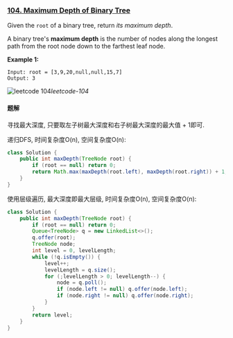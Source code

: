 ### [104. Maximum Depth of Binary Tree](https://leetcode.com/problems/maximum-depth-of-binary-tree)

Given the `root` of a binary tree, return *its maximum depth*.

A binary tree's **maximum depth** is the number of nodes along the longest path from the root node down to the farthest leaf node.

**Example 1:**

```
Input: root = [3,9,20,null,null,15,7]
Output: 3
```

![leetcode 104](https://assets.leetcode.com/uploads/2020/11/26/tmp-tree.jpg)_leetcode-104_



#### **题解**

寻找最大深度, 只要取左子树最大深度和右子树最大深度的最大值 + 1即可.

递归DFS, 时间复杂度O(n), 空间复杂度O(n):

```java
class Solution {
    public int maxDepth(TreeNode root) {
		if (root == null) return 0;
        return Math.max(maxDepth(root.left), maxDepth(root.right)) + 1;
    }
}
```

使用层级遍历, 最大深度即最大层级, 时间复杂度O(n), 空间复杂度O(n):

```java
class Solution {
    public int maxDepth(TreeNode root) {
        if (root == null) return 0;
        Queue<TreeNode> q = new LinkedList<>();
        q.offer(root);
        TreeNode node;
        int level = 0, levelLength;
        while (!q.isEmpty()) {
            level++;
            levelLength = q.size();
            for (;levelLength > 0; levelLength--) {
                node = q.poll();
                if (node.left != null) q.offer(node.left);
                if (node.right != null) q.offer(node.right);
            }
        }
        return level;
    }
}
```



